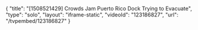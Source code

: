 {
    "title": "[1508521429] Crowds Jam Puerto Rico Dock Trying to Evacuate",
    "type": "solo",
    "layout": "iframe-static",
    "videoId": "123186827",
    "url": "\/tvpembed\/123186827"
}